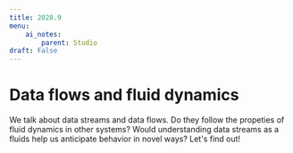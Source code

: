 ```yaml
---
title: 2020.9
menu: 
    ai_notes:
        parent: Studio
draft: False
---
```

# Data flows and fluid dynamics

We talk about data streams and data flows. Do they follow the propeties
of fluid dynamics in other systems? Would understanding data streams 
as a fluids help us anticipate behavior in novel ways? Let's find out!
